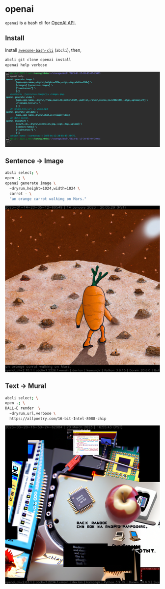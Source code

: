 # openai

`openai` is a bash cli for [OpenAI API](https://beta.openai.com/docs/introduction).

## Install

Install [`awesome-bash-cli`](https://github.com/kamangir/awesome-bash-cli) (`abcli`), then,

```bash
abcli git clone openai install
openai help verbose
```

![image](./assets/marquee.png)

## Sentence -> Image

```bash
abcli select; \
open .; \
openai generate image \
  ~dryrun,height=1024,width=1024 \
  carrot - \
  "an orange carrot walking on Mars."
```

![image](./assets/carrot.png)

## Text -> Mural

```bash
abcli select; \
open .; \
DALL-E render  \
  ~dryrun,url,verbose \
  https://allpoetry.com/16-bit-Intel-8088-chip
```


![image](./assets/8088.png)